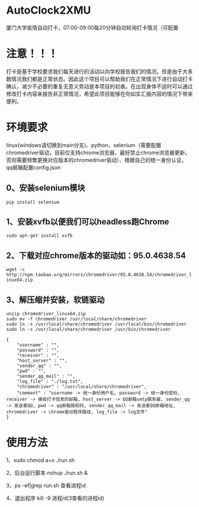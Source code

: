 # AutoClock2XMU
厦门大学疫情自动打卡，07:00-09:00每20分钟自动轮询打卡情况（可配置

# 注意！！！
打卡是基于学校要求我们每天进行的活动以向学校报告我们的情况。但是由于大多数情况我们都是正常状态。因此这个项目可以帮助我们在正常情况下进行自动打卡确认，减少不必要的重复无意义劳动是本项目的初衷。在出现身体不适时可以通过修改打卡内容来报告非正常情况，希望此项目能够在你如实汇报内容的情况下带来便利。

# 环境要求
linux(windows请切换到main分支)、python、selenium（需要配置chromedriver驱动，目前仅支持chrome浏览器，最好禁止chrome浏览器更新，否则需要频繁更换对应版本的chromedriver驱动）、根据自己的统一身份认证，qq邮箱配置config.json

## 0、安装selenium模块
```pip install selenium```
## 1、安装xvfb以便我们可以headless跑Chrome
```sudo apt-get install xvfb```
## 2、下载对应chrome版本的驱动如：95.0.4638.54
```wget -c http://npm.taobao.org/mirrors/chromedriver/95.0.4638.54/chromedriver_linux64.zip```
## 3、解压缩并安装，软链驱动
```
unzip chromedriver_linux64.zip
sudo mv -f chromedriver /usr/local/share/chromedriver
sudo ln -s /usr/local/share/chromedriver /usr/local/bin/chromedriver
sudo ln -s /usr/local/share/chromedriver /usr/bin/chromedriver

```

```
{
    "username" : "", 
    "password" : "", 
    "receiver" : "", 
    "host_server" : "",  
    "sender_qq" : "",  
    "pwd" : "",  
    "sender_qq_mail" : "",
    "log_file" : "./log.txt",
    "chromedriver" : "/usr/local/share/chromedriver",
    "comment" : "username -> 统一身份用户名, password -> 统一身份密码, receiver -> 接收打卡信息的邮箱, host_server -> QQ邮箱smtp服务器, sender_qq -> 发送者QQ, pwd -> qq邮箱授权码, sender_qq_mail -> 发送者QQ邮箱地址, chromedriver -> chrome驱动程序路径, log_file -> log文件"
}
```

# 使用方法
1、sudo chmod a+x ./run.sh

2、后台运行脚本 nohup ./run.sh &

3、ps -ef|grep run.sh 查看进程id

4、退出程序 kill -9 进程id(3查看的进程id)
